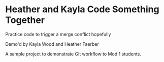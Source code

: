 # Heather and Kayla Code Something Together

Practice code to trigger a merge conflict hopefully


Demo'd by Kayla Wood and Heather Faerber

A sample project to demonstrate Git workflow to Mod 1 students.
